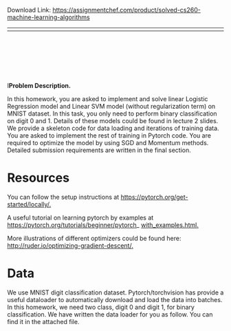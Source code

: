 Download Link: https://assignmentchef.com/product/solved-cs260-machine-learning-algorithms
<br>
<table style="height: 110px;" width="902">

 <tbody>

  <tr>

   <td width="524"></td>

   <td width="96"> </td>

  </tr>

 </tbody>

</table>

I<strong>Problem Description.</strong>

In this homework, you are asked to implement and solve linear Logistic Regression model and Linear SVM model (without regularization term) on MNIST dataset. In this task, you only need to perform binary classification on digit 0 and 1. Details of these models could be found in lecture 2 slides. We provide a skeleton code for data loading and iterations of training data. You are asked to implement the rest of training in Pytorch code. You are required to optimize the model by using SGD and Momentum methods. Detailed submission requirements are written in the final section.

<h1>Resources</h1>

You can follow the setup instructions at <a href="https://pytorch.org/get-started/locally/">https://pytorch.org/get-started/locally/</a><a href="https://pytorch.org/get-started/locally/">.</a>

A useful tutorial on learning pytorch by examples at <a href="https://pytorch.org/tutorials/beginner/pytorch_with_examples.html">https://pytorch.org/tutorials/beginner/pytorch_ </a><a href="https://pytorch.org/tutorials/beginner/pytorch_with_examples.html">with_examples.html</a><a href="https://pytorch.org/tutorials/beginner/pytorch_with_examples.html">.</a>

More illustrations of different optimizers could be found here: <a href="http://ruder.io/optimizing-gradient-descent/">http://ruder.io/optimizing-gradient-descent/</a><a href="http://ruder.io/optimizing-gradient-descent/">.</a>

<h1>Data</h1>

We use MNIST digit classification dataset. Pytorch/torchvision has provide a useful dataloader to automatically download and load the data into batches. In this homework, we need two class, digit 0 and digit 1, for binary classification. We have written the data loader for you as follow. You can find it in the attached file.





